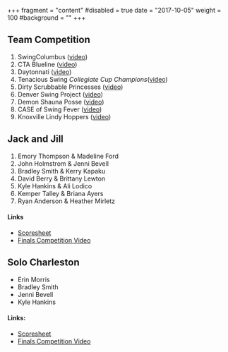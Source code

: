 +++
fragment = "content"
#disabled = true
date = "2017-10-05"
weight = 100
#background = ""
+++

## Team Competition

1. SwingColumbus ([video](https://www.youtube.com/watch?v=mzhJ14Lmmnk&list=PLw2dfcFL5AM56Dy14GztcALInVCb6e83s&index=1))
2. CTA Blueline ([video](https://www.youtube.com/watch?v=52uw22HKnlw&index=2&list=PLw2dfcFL5AM56Dy14GztcALInVCb6e83s))
3. Daytonnati ([video](https://www.youtube.com/watch?v=_uRaSVSIR0M&index=3&list=PLw2dfcFL5AM56Dy14GztcALInVCb6e83s))
4. Tenacious Swing *Collegiate Cup Champions*([video](https://www.youtube.com/watch?v=AO7qT03zF4U&list=PLw2dfcFL5AM56Dy14GztcALInVCb6e83s&index=4)) 
5. Dirty Scrubbable Princesses ([video](https://www.youtube.com/watch?v=xKQ6fE1D0gs&list=PLw2dfcFL5AM56Dy14GztcALInVCb6e83s&index=6))
6. Denver Swing Project ([video](https://www.youtube.com/watch?v=fodB65e_No4&index=8&list=PLw2dfcFL5AM56Dy14GztcALInVCb6e83s))
7. Demon Shauna Posse ([video](https://www.youtube.com/watch?v=e7MIkoWL0ds&index=7&list=PLw2dfcFL5AM56Dy14GztcALInVCb6e83s))
8. CASE of Swing Fever ([video](https://www.youtube.com/watch?v=IpgFeAzQzJA&list=PLw2dfcFL5AM56Dy14GztcALInVCb6e83s&index=9))
9. Knoxville Lindy Hoppers ([video](https://youtu.be/l0rDXCccgk8?list=PLw2dfcFL5AM56Dy14GztcALInVCb6e83s))

## Jack and Jill

1. Emory Thompson & Madeline Ford
2. John Holmstrom & Jenni Bevell
3. Bradley Smith & Kerry Kapaku
4. David Berry & Brittany Lewton
5. Kyle Hankins & Ali Lodico
6. Kemper Talley & Briana Ayers
7. Ryan Anderson & Heather Mirletz

#### Links

* [Scoresheet](/images/competitions/2015_jack_and_jill.png)
* [Finals Competition Video](https://www.youtube.com/watch?v=0Lu4DT0eAC4&list=PLw2dfcFL5AM56Dy14GztcALInVCb6e83s&index=5)

## Solo Charleston

* Erin Morris
* Bradley Smith
* Jenni Bevell
* Kyle Hankins

#### Links:

* [Scoresheet](/images/competitions/2015_solo.png)
* [Finals Competition Video](https://www.youtube.com/watch?v=CzAJI8mj2Y0&list=PLw2dfcFL5AM56Dy14GztcALInVCb6e83s&index=10)
